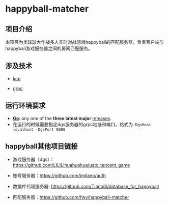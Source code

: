 # happyball-matcher



## 项目介绍
本项目为类球球大作战多人实时对战游戏happyball的匹配服务器，负责客户端与happyball游戏服务器之间的房间匹配服务。



## 涉及技术
- [kcp](https://github.com/skywind3000/kcp )

- [grpc](https://github.com/grpc/grpc-go)

  

## 运行环境要求

- **[Go](https://golang.org/)**: any one of the **three latest major** [releases](https://golang.org/doc/devel/release.html).
- 在运行的时候需要指定dgs服务器的grpc地址和端口，格式为`-DgsHost localhost -DgsPort 9000`
  

## happyball其他项目链接

- 游戏服务器（dgs）：https://github.com/LILILIhuahuahua/ustc_tencent_game

- 账号服务器：https://github.com/imilano/auth
- 数据库代理服务器: https://github.com/TianqiS/database_for_happyball
- 匹配服务器：https://github.com/fwv/happyball-matcher

